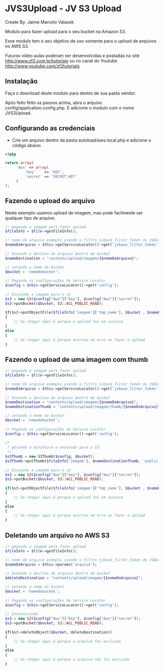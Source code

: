 JVS3Upload - JV S3 Upload
================
Create By: Jaime Marcelo Valasek

Modulo para fazer upload para o seu bucket na Amazon S3.

Esse modulo tem o seu objetivo de uso somente para o upload de arquivos no AWS S3.

Futuros video aulas poderam ser desenvolvidas e postadas no site http://www.zf2.com.br/tutoriais ou no canal do Youtube http://www.youtube.com/zf2tutoriais

Instalação
-----
Faça o download deste modulo para dentro de sua pasta vendor.

Após feito feito os passos acima, abra o arquivo config/application.config.php. E adicione o modulo com o nome JVS3Upload.

Configurando as credenciais
-----
 - Crie um arquivo dentro da pasta autoload/aws.local.php e adicione o código abaixo
 
```php
<?php

return array(
     'Aws' => array(
         'key'    => 'KEY',
         'secret' => 'SECRET_KEY'
     )
);

```

Fazendo o upload do arquivo
-----
Neste exemplo usamos upload de imagem, mas pode facilmente ser qualquer tipo de arquivo.

```php
// pegando a imagem para fazer upload
$fileInfo = $file->getFileInfo();

// nome do arquivo exemplo usando o filtro jvbase_filter_token do JVBase
$nomeDoArquivo = $this->getServiceLocator()->get('jvbase_filter_token')->microtimeToken() . "_" . $fileInfo['thumb_produto']['name'];
		    
// Setando o destino do arquivo dentro do bucket
$nameDestination = "contents/upload/imagem/{$nomeDoArquivo}";

// setando o nome do bucket
$bucket = 'nomedobucket';
		    
// Pegando as configurações do Service Locator
$config = $this->getServiceLocator()->get('config');
		    
// Enviando a imagem para o s3
$s3 = new S3($config["Aws"]["key"], $config["Aws"]["secret"]);
$s3->putBucket($bucket, S3::ACL_PUBLIC_READ);
		    
if($s3->putObjectFile($fileInfo['imagem']['tmp_name'], $bucket , $nameDestination, S3::ACL_PUBLIC_READ) )
{
	// Se chegar aqui é porque o upload foi um sucesso
} 
else 
{
	// Se chegar aqui é porque ocorreu um erro ao fazer o upload
}
```

Fazendo o upload de uma imagem com thumb
-----
```php
// pegando a imagem para fazer upload
$fileInfo = $file->getFileInfo();

// nome do arquivo exemplo usando o filtro jvbase_filter_token do JVBase
$nomeDoArquivo = $this->getServiceLocator()->get('jvbase_filter_token')->microtimeToken() . "_" . $fileInfo['thumb_produto']['name'];
		    
// Setando o destino do arquivo dentro do bucket
$nameDestination = "contents/upload/imagem/{$nomeDoArquivo}";
$nameDestinationThumb = "contents/upload/imagem/thumb/{$nomeDoArquivo}";

// setando o nome do bucket
$bucket = 'nomedobucket';
		    
// Pegando as configurações do Service Locator
$config = $this->getServiceLocator()->get('config');
		    
/* 
 * gerando a miniatura e enviando para o S3
 */
$s3Thumb = new S3Thumb($config, $bucket);
$s3Thumb->putThumb($fileInfo['imagem'], $nameDestinationThumb, 'public-read');
		    
// Enviando a imagem para o s3
$s3 = new S3($config["Aws"]["key"], $config["Aws"]["secret"]);
$s3->putBucket($bucket, S3::ACL_PUBLIC_READ);
		    
if($s3->putObjectFile($fileInfo['imagem']['tmp_name'], $bucket , $nameDestination, S3::ACL_PUBLIC_READ) )
{
	// Se chegar aqui é porque o upload foi um sucesso
} 
else 
{
	// Se chegar aqui é porque ocorreu um erro ao fazer o upload
}
```

Deletando um arquivo no AWS S3
-----
```php
// pegando a imagem para fazer upload
$fileInfo = $file->getFileInfo();

// nome do arquivo exemplo usando o filtro jvbase_filter_token do JVBase
$nomeDoArquivo = $this->params('arquivo');
		    
// Setando o destino do arquivo dentro do bucket
$deleteDestination = "contents/upload/imagem/{$nomeDoArquivo}";

// setando o nome do bucket
$bucket = 'nomedobucket';
		    
// Pegando as configurações do Service Locator
$config = $this->getServiceLocator()->get('config');
		    
// Instanciando
$s3 = new S3($config["Aws"]["key"], $config["Aws"]["secret"]);
$s3->putBucket($bucket, S3::ACL_PUBLIC_READ);
		    
if($s3->deleteObject($bucket, deleteDestination))
{
	// Se chegar aqui é porque o arquivo foi excluido
} 
else 
{
	// Se chegar aqui é porque o arquivo não foi excluido
}
```